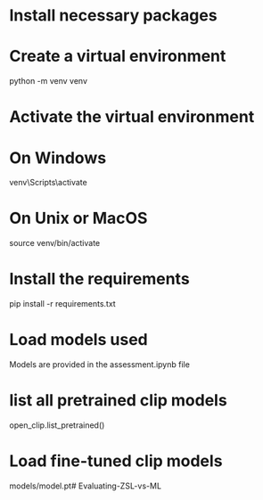 
# Install necessary packages
# Create a virtual environment
python -m venv venv

# Activate the virtual environment

# On Windows
venv\Scripts\activate
# On Unix or MacOS
source venv/bin/activate

# Install the requirements
pip install -r requirements.txt

# Load models used 
Models are provided in the assessment.ipynb file

# list all pretrained clip models
open_clip.list_pretrained()

# Load fine-tuned clip models
models/model.pt#   E v a l u a t i n g - Z S L - v s - M L  
 
